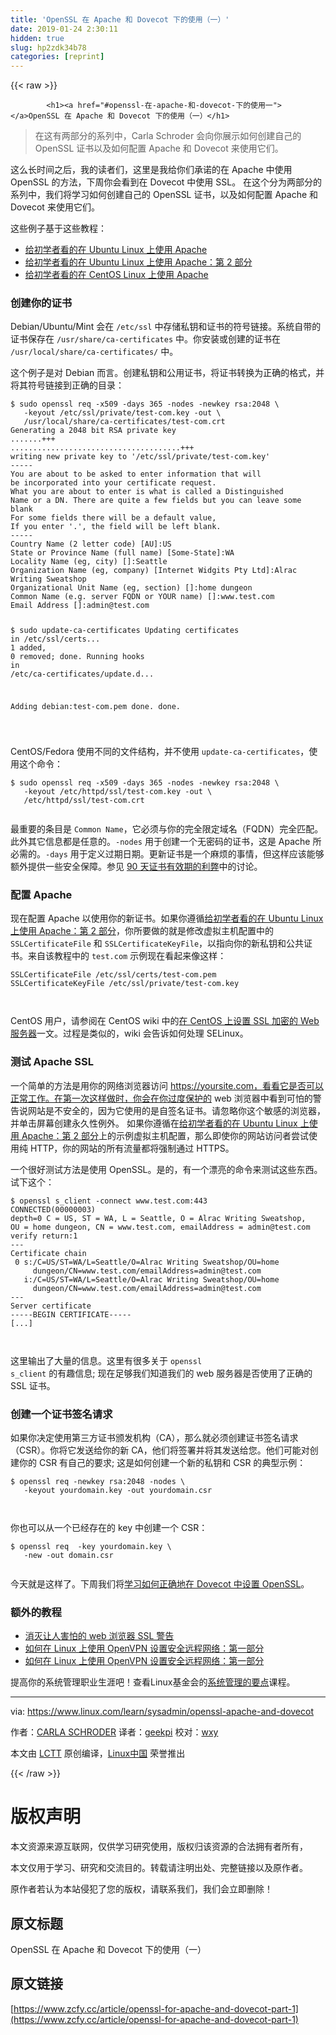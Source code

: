 ```yaml
---
title: 'OpenSSL 在 Apache 和 Dovecot 下的使用（一）' 
date: 2019-01-24 2:30:11
hidden: true
slug: hp2zdk34b78
categories: [reprint]
---
```


{{< raw >}}

            <h1><a href="#openssl-在-apache-和-dovecot-下的使用一"></a>OpenSSL 在 Apache 和 Dovecot 下的使用（一）</h1>
<blockquote>
<p>在这有两部分的系列中，Carla Schroder 会向你展示如何创建自己的 OpenSSL 证书以及如何配置 Apache 和 Dovecot 来使用它们。</p>
</blockquote>
<p>这么长时间之后，我的读者们，这里是我给你们承诺的在 Apache 中使用 OpenSSL 的方法，下周你会看到在 Dovecot 中使用 SSL。 在这个分为两部分的系列中，我们将学习如何创建自己的 OpenSSL 证书，以及如何配置 Apache 和 Dovecot 来使用它们。</p>
<p>这些例子基于这些教程：</p>
<ul>
<li><a href="https://www.linux.com/learn/apache-ubuntu-linux-beginners">给初学者看的在 Ubuntu Linux 上使用 Apache</a></li>
<li><a href="https://www.linux.com/learn/apache-ubuntu-linux-beginners-part-2">给初学者看的在 Ubuntu Linux 上使用 Apache：第 2 部分</a></li>
<li><a href="https://www.linux.com/learn/apache-centos-linux-beginners">给初学者看的在 CentOS Linux 上使用 Apache</a></li>
</ul>
<h3><a href="#创建你的证书"></a>创建你的证书</h3>
<p>Debian/Ubuntu/Mint 会在 <code>/etc/ssl</code> 中存储私钥和证书的符号链接。系统自带的证书保存在 <code>/usr/share/ca-certificates</code> 中。你安装或创建的证书在 <code>/usr/local/share/ca-certificates/</code> 中。</p>
<p>这个例子是对 Debian 而言。创建私钥和公用证书，将证书转换为正确的格式，并将其符号链接到正确的目录：</p>
<pre><code class="hljs delphi">$ sudo openssl req -x509 -days <span class="hljs-number">365</span> -nodes -newkey rsa:<span class="hljs-number">2048</span> \
   -keyout /etc/ssl/<span class="hljs-keyword">private</span>/test-com.key -<span class="hljs-keyword">out</span> \
   /usr/<span class="hljs-keyword">local</span>/share/ca-certificates/test-com.crt
Generating a <span class="hljs-number">2048</span> bit RSA <span class="hljs-keyword">private</span> key
.......+++
......................................+++
writing new <span class="hljs-keyword">private</span> key <span class="hljs-keyword">to</span> <span class="hljs-string">'/etc/ssl/private/test-com.key'</span>
-----
You are about <span class="hljs-keyword">to</span> be asked <span class="hljs-keyword">to</span> enter information that will 
be incorporated into your certificate request.
What you are about <span class="hljs-keyword">to</span> enter <span class="hljs-keyword">is</span> what <span class="hljs-keyword">is</span> called a Distinguished 
<span class="hljs-keyword">Name</span> <span class="hljs-keyword">or</span> a DN. There are quite a few fields but you can leave some blank
<span class="hljs-keyword">For</span> some fields there will be a <span class="hljs-keyword">default</span> value,
<span class="hljs-keyword">If</span> you enter <span class="hljs-string">'.'</span>, the field will be left blank.
-----
Country <span class="hljs-keyword">Name</span> (<span class="hljs-number">2</span> letter code) [AU]:US
State <span class="hljs-keyword">or</span> Province <span class="hljs-keyword">Name</span> (full <span class="hljs-keyword">name</span>) [Some-State]:WA
Locality <span class="hljs-keyword">Name</span> (eg, city) []:Seattle
Organization <span class="hljs-keyword">Name</span> (eg, company) [Internet Widgits Pty Ltd]:Alrac Writing Sweatshop
Organizational <span class="hljs-keyword">Unit</span> <span class="hljs-keyword">Name</span> (eg, section) []:home dungeon
Common <span class="hljs-keyword">Name</span> (e.g. server FQDN <span class="hljs-keyword">or</span> YOUR <span class="hljs-keyword">name</span>) []:www.test.com
Email Address []:admin@test.com

$ sudo update-ca-certificates
Updating certificates <span class="hljs-keyword">in</span> /etc/ssl/certs...
<span class="hljs-number">1</span> added, <span class="hljs-number">0</span> removed; done.
Running hooks <span class="hljs-keyword">in</span> /etc/ca-certificates/update.d...

Adding debian:test-com.pem
done.
done.

</code></pre><p>CentOS/Fedora 使用不同的文件结构，并不使用 <code>update-ca-certificates</code>，使用这个命令：</p>
<pre><code class="hljs groovy">$ sudo openssl req -x509 -days <span class="hljs-number">365</span> -nodes -newkey <span class="hljs-string">rsa:</span><span class="hljs-number">2048</span> \
   -keyout <span class="hljs-regexp">/etc/</span>httpd<span class="hljs-regexp">/ssl/</span>test-com.key -out \
   <span class="hljs-regexp">/etc/</span>httpd<span class="hljs-regexp">/ssl/</span>test-com.crt

</code></pre><p>最重要的条目是 <code>Common Name</code>，它必须与你的完全限定域名（FQDN）完全匹配。此外其它信息都是任意的。<code>-nodes</code> 用于创建一个无密码的证书，这是 Apache 所必需的。<code>-days</code> 用于定义过期日期。更新证书是一个麻烦的事情，但这样应该能够额外提供一些安全保障。参见 <a href="https://community.letsencrypt.org/t/pros-and-cons-of-90-day-certificate-lifetimes/4621">90 天证书有效期的利弊</a>中的讨论。</p>
<h3><a href="#配置-apache"></a>配置 Apache</h3>
<p>现在配置 Apache 以使用你的新证书。如果你遵循<a href="https://www.linux.com/learn/apache-ubuntu-linux-beginners-part-2">给初学者看的在 Ubuntu Linux 上使用 Apache：第 2 部分</a>，你所要做的就是修改虚拟主机配置中的 <code>SSLCertificateFile</code> 和 <code>SSLCertificateKeyFile</code>，以指向你的新私钥和公共证书。来自该教程中的 <code>test.com</code> 示例现在看起来像这样：</p>
<pre><code class="hljs awk">SSLCertificateFile <span class="hljs-regexp">/etc/</span>ssl<span class="hljs-regexp">/certs/</span>test-com.pem
SSLCertificateKeyFile <span class="hljs-regexp">/etc/</span>ssl<span class="hljs-regexp">/private/</span>test-com.key

</code></pre><p>CentOS 用户，请参阅在 CentOS wiki 中的<a href="https://wiki.centos.org/HowTos/Https">在 CentOS 上设置 SSL 加密的 Web 服务器</a>一文。过程是类似的，wiki 会告诉如何处理 SELinux。</p>
<h3><a href="#测试-apache-ssl"></a>测试 Apache SSL</h3>
<p>一个简单的方法是用你的网络浏览器访问 <a href="https://yoursite.com%EF%BC%8C%E7%9C%8B%E7%9C%8B%E5%AE%83%E6%98%AF%E5%90%A6%E5%8F%AF%E4%BB%A5%E6%AD%A3%E5%B8%B8%E5%B7%A5%E4%BD%9C%E3%80%82%E5%9C%A8%E7%AC%AC%E4%B8%80%E6%AC%A1%E8%BF%99%E6%A0%B7%E5%81%9A%E6%97%B6%EF%BC%8C%E4%BD%A0%E4%BC%9A%E5%9C%A8%E4%BD%A0%E8%BF%87%E5%BA%A6%E4%BF%9D%E6%8A%A4%E7%9A%84">https://yoursite.com，看看它是否可以正常工作。在第一次这样做时，你会在你过度保护的</a> web 浏览器中看到可怕的警告说网站是不安全的，因为它使用的是自签名证书。请忽略你这个敏感的浏览器，并单击屏幕创建永久性例外。 如果你遵循在<a href="https://www.linux.com/learn/apache-ubuntu-linux-beginners-part-2">给初学者看的在 Ubuntu Linux 上使用 Apache：第 2 部分</a>上的示例虚拟主机配置，那么即使你的网站访问者尝试使用纯 HTTP，你的网站的所有流量都将强制通过 HTTPS。</p>
<p>一个很好测试方法是使用 OpenSSL。是的，有一个漂亮的命令来测试这些东西。试下这个：</p>
<pre><code class="hljs routeros">$ openssl s_client -connect www.test.com:443
CONNECTED(00000003)
<span class="hljs-attribute">depth</span>=0 C = US, ST = WA, L = Seattle, O = Alrac Writing Sweatshop, 
OU = home dungeon, CN = www.test.com, emailAddress = admin@test.com
verify return:1
---
Certificate chain
 0 s:/<span class="hljs-attribute">C</span>=US/ST=WA/L=Seattle/O=Alrac Writing Sweatshop/<span class="hljs-attribute">OU</span>=home 
     dungeon/<span class="hljs-attribute">CN</span>=www.test.com/emailAddress=admin@test.com
   i:/<span class="hljs-attribute">C</span>=US/ST=WA/L=Seattle/O=Alrac Writing Sweatshop/<span class="hljs-attribute">OU</span>=home 
     dungeon/<span class="hljs-attribute">CN</span>=www.test.com/emailAddress=admin@test.com
---<span class="hljs-built_in">
Server </span>certificate
-----BEGIN CERTIFICATE-----
[<span class="hljs-built_in">..</span>.]

</code></pre><p>这里输出了大量的信息。这里有很多关于 <code>openssl s_client</code> 的有趣信息; 现在足够我们知道我们的 web 服务器是否使用了正确的 SSL 证书。</p>
<h3><a href="#创建一个证书签名请求"></a>创建一个证书签名请求</h3>
<p>如果你决定使用第三方证书颁发机构（CA），那么就必须创建证书签名请求（CSR）。你将它发送给你的新 CA，他们将签署并将其发送给您。他们可能对创建你的 CSR 有自己的要求; 这是如何创建一个新的私钥和 CSR 的典型示例：</p>
<pre><code class="hljs stylus">$ openssl req -newkey rsa:<span class="hljs-number">2048</span> -nodes \
   -keyout yourdomain<span class="hljs-selector-class">.key</span> -out yourdomain<span class="hljs-selector-class">.csr</span>

</code></pre><p>你也可以从一个已经存在的 key 中创建一个 CSR：</p>
<pre><code class="hljs maxima">$ openssl req  -<span class="hljs-built_in">key</span> yourdomain.<span class="hljs-built_in">key</span> \
   -<span class="hljs-built_in">new</span> -out <span class="hljs-built_in">domain</span>.csr

</code></pre><p>今天就是这样了。下周我们将<a href="https://www.linux.com/learn/intro-to-linux/openssl-apache-and-dovecot-part-2">学习如何正确地在 Dovecot 中设置 OpenSSL</a>。</p>
<h3><a href="#额外的教程"></a>额外的教程</h3>
<ul>
<li><a href="https://www.linux.com/learn/quieting-scary-web-browser-ssl-alerts">消灭让人害怕的 web 浏览器 SSL 警告</a></li>
<li><a href="https://www.linux.com/learn/how-set-secure-remote-networking-openvpn-linux-part-1">如何在 Linux 上使用 OpenVPN 设置安全远程网络：第一部分</a></li>
<li><a href="https://www.linux.com/learn/how-set-secure-remote-networking-openvpn-linux-part-2">如何在 Linux 上使用 OpenVPN 设置安全远程网络：第一部分</a></li>
</ul>
<p>提高你的系统管理职业生涯吧！查看Linux基金会的<a href="https://training.linuxfoundation.org/linux-courses/system-administration-training/essentials-of-system-administration">系统管理的要点</a>课程。</p>
<hr>
<p>via: <a href="https://www.linux.com/learn/sysadmin/openssl-apache-and-dovecot">https://www.linux.com/learn/sysadmin/openssl-apache-and-dovecot</a></p>
<p>作者：<a href="https://www.linux.com/users/cschroder">CARLA SCHRODER</a> 译者：<a href="https://github.com/geekpi">geekpi</a> 校对：<a href="https://github.com/wxy">wxy</a></p>
<p>本文由 <a href="https://github.com/LCTT/TranslateProject">LCTT</a> 原创编译，<a href="https://linux.cn/">Linux中国</a> 荣誉推出</p>

          
{{< /raw >}}

# 版权声明
本文资源来源互联网，仅供学习研究使用，版权归该资源的合法拥有者所有，

本文仅用于学习、研究和交流目的。转载请注明出处、完整链接以及原作者。

原作者若认为本站侵犯了您的版权，请联系我们，我们会立即删除！

## 原文标题
OpenSSL 在 Apache 和 Dovecot 下的使用（一）

## 原文链接
[https://www.zcfy.cc/article/openssl-for-apache-and-dovecot-part-1](https://www.zcfy.cc/article/openssl-for-apache-and-dovecot-part-1)


